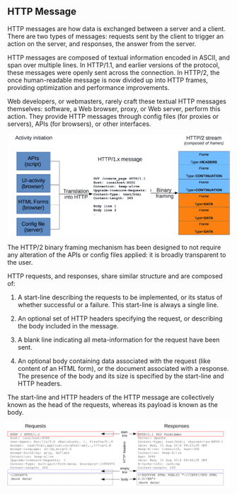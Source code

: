 ## HTTP Message
HTTP messages are how data is exchanged between a server and a client.
There are two types of messages: requests sent by the client to trigger
an action on the server, and responses, the answer from the server.

HTTP messages are composed of textual information encoded in ASCII, and
span over multiple lines. In HTTP/1.1, and earlier versions of the
protocol, these messages were openly sent across the connection. In
HTTP/2, the once human-readable message is now divided up into HTTP
frames, providing optimization and performance improvements.

Web developers, or webmasters, rarely craft these textual HTTP messages
themselves: software, a Web browser, proxy, or Web server, perform this
action. They provide HTTP messages through config files (for proxies or
servers), APIs (for browsers), or other interfaces.

![HTTP Message](./http_message.png)

The HTTP/2 binary framing mechanism has been designed to not require any
alteration of the APIs or config files applied: it is broadly
transparent to the user.

HTTP requests, and responses, share similar structure and are composed of:

1. A start-line describing the requests to be implemented, or its status
   of whether successful or a failure. This start-line is always a
   single line.

2. An optional set of HTTP headers specifying the request, or describing
   the body included in the message.

3. A blank line indicating all meta-information for the request have
   been sent.

4. An optional body containing data associated with the request (like
   content of an HTML form), or the document associated with a response.
   The presence of the body and its size is specified by the start-line
   and HTTP headers.
   
The start-line and HTTP headers of the HTTP message are collectively
known as the head of the requests, whereas its payload is known as the
body.

![Http Message Structure](./http_message_structure.png)